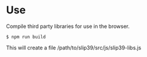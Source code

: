 # Use

Compile third party libraries for use in the browser.

```
$ npm run build
```

This will create a file /path/to/slip39/src/js/slip39-libs.js
